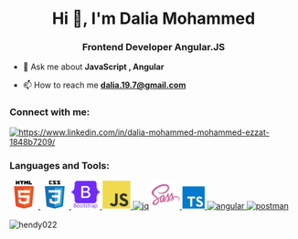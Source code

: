 <h1 align="center">Hi 👋, I'm Dalia Mohammed</h1>
<h3 align="center">Frontend Developer Angular.JS</h3>


- 💬 Ask me about **JavaScript , Angular**

- 📫 How to reach me **dalia.19.7@gmail.com**

<h3 align="left">Connect with me:</h3>
<p align="left">
<a href="https://www.linkedin.com/in/dalia-mohammed-mohammed-ezzat-1848b7209/" target="blank"><img align="center" src="https://raw.githubusercontent.com/rahuldkjain/github-profile-readme-generator/master/src/images/icons/Social/linked-in-alt.svg" alt="https://www.linkedin.com/in/dalia-mohammed-mohammed-ezzat-1848b7209/" height="30" width="40" /></a>
</p>

<h3 align="left">Languages and Tools:</h3>
   <div class="about-icons ">
       <p class=" mw-100 animate__animated animate__bounceInLeft">
         <a href="https://www.w3.org/html/" target="_blank" rel="noreferrer"> <img src="https://raw.githubusercontent.com/devicons/devicon/master/icons/html5/html5-original-wordmark.svg" alt="html5" width="50" height="50"/> </a>
         <a href="https://www.w3schools.com/css/" target="_blank" rel="noreferrer"> <img src="https://raw.githubusercontent.com/devicons/devicon/master/icons/css3/css3-original-wordmark.svg" alt="css3" width="50" height="50"/> </a>
           <a href="https://getbootstrap.com" target="_blank" rel="noreferrer"> <img src="https://raw.githubusercontent.com/devicons/devicon/master/icons/bootstrap/bootstrap-plain-wordmark.svg" alt="bootstrap" width="50" height="50"/> </a>
           <a href="https://developer.mozilla.org/en-US/docs/Web/JavaScript" target="_blank" rel="noreferrer"> <img src="https://raw.githubusercontent.com/devicons/devicon/master/icons/javascript/javascript-original.svg" alt="javascript" width="50" height="50"/> </a> 
        <a href="https://jquery.com/" target="_blank" rel="noreferrer"> <img src="https://icongr.am/devicon/jquery-plain-wordmark.svg?size=128&color=228abf"alt="jq" width="40" height="40"></a>
             <a href="https://sass-lang.com" target="_blank" rel="noreferrer"> <img src="https://raw.githubusercontent.com/devicons/devicon/master/icons/sass/sass-original.svg" alt="sass" width="50" height="50"/> </a>
             <a href="https://www.typescriptlang.org/" target="_blank" rel="noreferrer"> <img src="https://raw.githubusercontent.com/devicons/devicon/master/icons/typescript/typescript-original.svg"
        alt="typescript" width="40" height="40"/> </a> <a href="https://angular.io" target="_blank" rel="noreferrer"> <img src="https://angular.io/assets/images/logos/angular/angular.svg" alt="angular" width="50" height="50"/> </a> 
         <a href="https://postman.com" target="_blank" rel="noreferrer"> <img src="https://www.vectorlogo.zone/logos/getpostman/getpostman-icon.svg" alt="postman" width="50" height="50"/> </a>
       </p>
      </div>

<p><img align="center" src="https://github-readme-stats.vercel.app/api/top-langs?username=hendy022&show_icons=true&locale=en&layout=compact" alt="hendy022" /></p>
